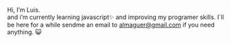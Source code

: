 Hi, I’m Luis.                                                  
and i’m currently learning javascript✨ and improving my programer skills. I´ll be here for a while sendme an email to 
almaguer@gmail.com if you need anything. 😺   


<!---
theironc/theironc is a ✨ special ✨ repository because its `README.md` (this file) appears on your GitHub profile.
You can click the Preview link to take a look at your changes.
--->

